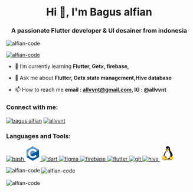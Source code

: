 <h1 align="center">Hi 👋, I'm Bagus alfian</h1>
<h3 align="center">A passionate Flutter developer & UI desainer from indonesia</h3>

<p align="left"> <img src="https://komarev.com/ghpvc/?username=alfian-code&label=Profile%20views&color=0e75b6&style=flat" alt="alfian-code" /> </p>

<p align="left"> <a href="https://github.com/ryo-ma/github-profile-trophy"><img src="https://github-profile-trophy.vercel.app/?username=alfian-code" alt="alfian-code" /></a> </p>

- 🌱 I’m currently learning **Flutter, Getx, firebase,**

- 💬 Ask me about **Flutter, Getx state management,Hive database**

- 📫 How to reach me **email : allvvnt@gmail.com, IG : @allvvnt**

<h3 align="left">Connect with me:</h3>
<p align="left">
<a href="https://linkedin.com/in/bagus alfian" target="blank"><img align="center" src="https://raw.githubusercontent.com/rahuldkjain/github-profile-readme-generator/master/src/images/icons/Social/linked-in-alt.svg" alt="bagus alfian" height="30" width="40" /></a>
<a href="https://instagram.com/allvvnt" target="blank"><img align="center" src="https://raw.githubusercontent.com/rahuldkjain/github-profile-readme-generator/master/src/images/icons/Social/instagram.svg" alt="allvvnt" height="30" width="40" /></a>
</p>

<h3 align="left">Languages and Tools:</h3>
<p align="left"> <a href="https://www.gnu.org/software/bash/" target="_blank" rel="noreferrer"> <img src="https://www.vectorlogo.zone/logos/gnu_bash/gnu_bash-icon.svg" alt="bash" width="40" height="40"/> </a> <a href="https://www.cprogramming.com/" target="_blank" rel="noreferrer"> <img src="https://raw.githubusercontent.com/devicons/devicon/master/icons/c/c-original.svg" alt="c" width="40" height="40"/> </a> <a href="https://dart.dev" target="_blank" rel="noreferrer"> <img src="https://www.vectorlogo.zone/logos/dartlang/dartlang-icon.svg" alt="dart" width="40" height="40"/> </a> <a href="https://www.figma.com/" target="_blank" rel="noreferrer"> <img src="https://www.vectorlogo.zone/logos/figma/figma-icon.svg" alt="figma" width="40" height="40"/> </a> <a href="https://firebase.google.com/" target="_blank" rel="noreferrer"> <img src="https://www.vectorlogo.zone/logos/firebase/firebase-icon.svg" alt="firebase" width="40" height="40"/> </a> <a href="https://flutter.dev" target="_blank" rel="noreferrer"> <img src="https://www.vectorlogo.zone/logos/flutterio/flutterio-icon.svg" alt="flutter" width="40" height="40"/> </a> <a href="https://git-scm.com/" target="_blank" rel="noreferrer"> <img src="https://www.vectorlogo.zone/logos/git-scm/git-scm-icon.svg" alt="git" width="40" height="40"/> </a> <a href="https://hive.apache.org/" target="_blank" rel="noreferrer"> <img src="https://www.vectorlogo.zone/logos/apache_hive/apache_hive-icon.svg" alt="hive" width="40" height="40"/> </a> <a href="https://www.linux.org/" target="_blank" rel="noreferrer"> <img src="https://raw.githubusercontent.com/devicons/devicon/master/icons/linux/linux-original.svg" alt="linux" width="40" height="40"/> </a> </p>

<p><img align="left" src="https://github-readme-stats.vercel.app/api/top-langs?username=alfian-code&show_icons=true&locale=en&layout=compact" alt="alfian-code" /></p>

<p>&nbsp;<img align="center" src="https://github-readme-stats.vercel.app/api?username=alfian-code&show_icons=true&locale=en" alt="alfian-code" /></p>

<p><img align="center" src="https://github-readme-streak-stats.herokuapp.com/?user=alfian-code&" alt="alfian-code" /></p>


<br clear="both">


###
